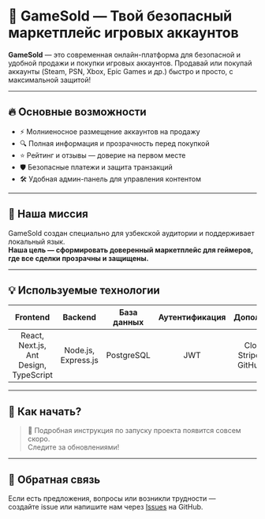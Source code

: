 # 🚀 GameSold — Твой безопасный маркетплейс игровых аккаунтов

<div align="center">
  <!-- Баннер или лого по желанию, замените src на ваш путь -->
  <!-- <img src="https://your-cdn.com/gamesold-banner.png" alt="GameSold banner" width="80%" /> -->
</div>

**GameSold** — это современная онлайн-платформа для безопасной и удобной продажи и покупки игровых аккаунтов. Продавай или покупай аккаунты (Steam, PSN, Xbox, Epic Games и др.) быстро и просто, с максимальной защитой!

---

## 🔥 Основные возможности

- ⚡️ Молниеносное размещение аккаунтов на продажу
- 🔍 Полная информация и прозрачность перед покупкой
- ⭐️ Рейтинг и отзывы — доверие на первом месте
- 🛡 Безопасные платежи и защита транзакций
- 🛠 Удобная админ-панель для управления контентом

---

## 🎯 Наша миссия

GameSold создан специально для узбекской аудитории и поддерживает локальный язык.  
**Наша цель — сформировать доверенный маркетплейс для геймеров, где все сделки прозрачны и защищены.**

---

## 💡 Используемые технологии

| Frontend                            | Backend             | База данных | Аутентификация | Дополнительно                   |
|:------------------------------------:|:-------------------:|:-----------:|:---------------:|:-------------------------------:|
| React, Next.js, Ant Design, TypeScript | Node.js, Express.js | PostgreSQL  | JWT            | Cloudinary, Stripe, Docker, GitHub Actions |

---

## 🚦 Как начать?

> 📘 Подробная инструкция по запуску проекта появится совсем скоро.<br>Следите за обновлениями!

---

## 💬 Обратная связь

Если есть предложения, вопросы или возникли трудности —  
создайте issue или напишите нам через [Issues](../../issues) на GitHub.

<!-- Можно добавить стильные иллюстрации, если есть:
<div align="center">
  <img src="https://your-cdn.com/gamesold-characters.png" alt="GameSold Characters" width="50%" />
</div>
-->
